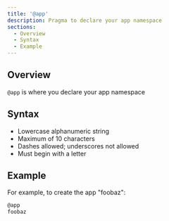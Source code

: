 ```yaml
---
title: '@app'
description: Pragma to declare your app namespace
sections:
  - Overview
  - Syntax
  - Example
---
```


## Overview

`@app` is where you declare your app namespace

## Syntax

- Lowercase alphanumeric string
- Maximum of 10 characters
- Dashes allowed; underscores not allowed
- Must begin with a letter

## Example

For example, to create the app "foobaz":

```bash
@app
foobaz
```
